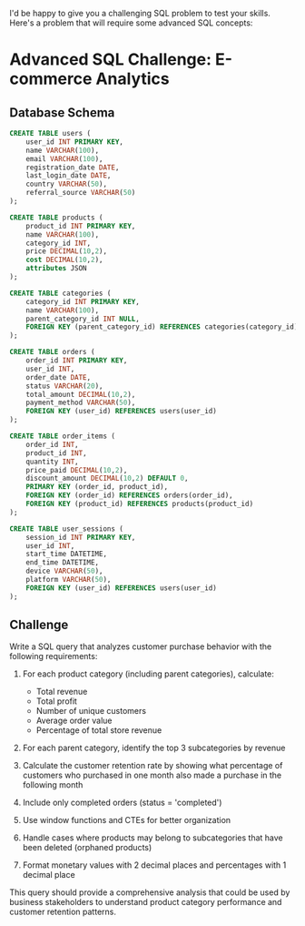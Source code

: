 I'd be happy to give you a challenging SQL problem to test your skills. Here's a problem that will require some advanced SQL concepts:

# Advanced SQL Challenge: E-commerce Analytics

## Database Schema

```sql
CREATE TABLE users (
    user_id INT PRIMARY KEY,
    name VARCHAR(100),
    email VARCHAR(100),
    registration_date DATE,
    last_login_date DATE,
    country VARCHAR(50),
    referral_source VARCHAR(50)
);

CREATE TABLE products (
    product_id INT PRIMARY KEY,
    name VARCHAR(100),
    category_id INT,
    price DECIMAL(10,2),
    cost DECIMAL(10,2),
    attributes JSON
);

CREATE TABLE categories (
    category_id INT PRIMARY KEY,
    name VARCHAR(100),
    parent_category_id INT NULL,
    FOREIGN KEY (parent_category_id) REFERENCES categories(category_id)
);

CREATE TABLE orders (
    order_id INT PRIMARY KEY,
    user_id INT,
    order_date DATE,
    status VARCHAR(20),
    total_amount DECIMAL(10,2),
    payment_method VARCHAR(50),
    FOREIGN KEY (user_id) REFERENCES users(user_id)
);

CREATE TABLE order_items (
    order_id INT,
    product_id INT,
    quantity INT,
    price_paid DECIMAL(10,2),
    discount_amount DECIMAL(10,2) DEFAULT 0,
    PRIMARY KEY (order_id, product_id),
    FOREIGN KEY (order_id) REFERENCES orders(order_id),
    FOREIGN KEY (product_id) REFERENCES products(product_id)
);

CREATE TABLE user_sessions (
    session_id INT PRIMARY KEY,
    user_id INT,
    start_time DATETIME,
    end_time DATETIME,
    device VARCHAR(50),
    platform VARCHAR(50),
    FOREIGN KEY (user_id) REFERENCES users(user_id)
);
```

## Challenge

Write a SQL query that analyzes customer purchase behavior with the following requirements:

1. For each product category (including parent categories), calculate:
   - Total revenue
   - Total profit
   - Number of unique customers
   - Average order value
   - Percentage of total store revenue

2. For each parent category, identify the top 3 subcategories by revenue

3. Calculate the customer retention rate by showing what percentage of customers who purchased in one month also made a purchase in the following month

4. Include only completed orders (status = 'completed')

5. Use window functions and CTEs for better organization

6. Handle cases where products may belong to subcategories that have been deleted (orphaned products)

7. Format monetary values with 2 decimal places and percentages with 1 decimal place

This query should provide a comprehensive analysis that could be used by business stakeholders to understand product category performance and customer retention patterns.
